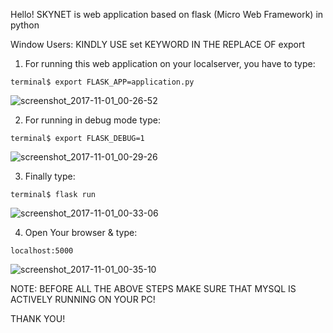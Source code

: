 Hello!
SKYNET is web application based on flask (Micro Web Framework) in python

Window Users: KINDLY USE set KEYWORD IN THE REPLACE OF export

1. For running this web application on your localserver, you have to type:
```
terminal$ export FLASK_APP=application.py
```
![screenshot_2017-11-01_00-26-52](https://user-images.githubusercontent.com/21127788/32243529-77fe2b20-be9b-11e7-81c6-3bafbe91fed2.png)

2. For running in debug mode type:
```
terminal$ export FLASK_DEBUG=1
```
![screenshot_2017-11-01_00-29-26](https://user-images.githubusercontent.com/21127788/32243602-bf3c156a-be9b-11e7-8a03-19a982be850e.png)

3. Finally type:
```
terminal$ flask run
```
![screenshot_2017-11-01_00-33-06](https://user-images.githubusercontent.com/21127788/32243736-4129c888-be9c-11e7-8e9e-5849f4da8ec3.png)

4. Open Your browser & type:
```
localhost:5000
```
![screenshot_2017-11-01_00-35-10](https://user-images.githubusercontent.com/21127788/32243850-a8b3fa14-be9c-11e7-8028-03cb08d0c72b.png)


NOTE: BEFORE ALL THE ABOVE STEPS MAKE SURE THAT MYSQL IS ACTIVELY RUNNING ON YOUR PC!

THANK YOU!
